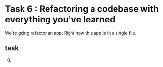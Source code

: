 # Task 6 : Refactoring a codebase with everything you've learned

We're going refactor an app. Right now this app is in a single file.

## task

0.
